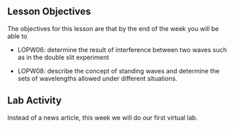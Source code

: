 Lesson Objectives
-----------------

The objectives for this lesson are that by the end of the week you will be able to

* LOPW06:	determine the result of interference between two waves such as in the double slit experiment 

* LOPW08:    describe the concept of standing waves and determine the sets of wavelengths allowed under different situations.


Lab Activity
------------
Instead of a news article, this week we will do our first virtual lab.





